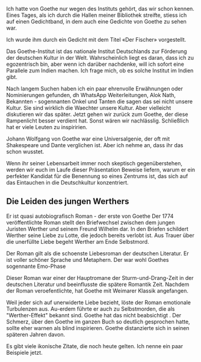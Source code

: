 Ich hatte von Goethe nur wegen des Instituts gehört, das wir schon kennen. 
Eines Tages, als ich durch die Hallen meiner Bibliothek streifte, stiess ich auf einen Gedichtband, in dem auch eine Gedichte von Goethe zu sehen war. 

Ich wurde ihm durch ein Gedicht mit dem Titel «Der Fischer» vorgestellt.

Das Goethe-Institut ist das nationale Institut Deutschlands zur Förderung der deutschen Kultur in der Welt.
Wahrscheinlich liegt es daran, dass ich zu egozentrisch bin, aber wenn ich darüber nachdenke, will ich sofort eine Parallele zum Indien machen. 
Ich frage mich, ob es solche Institut im Indien gibt. 

Nach langem Suchen haben ich ein paar ehrenvolle Erwähnungen oder Nominierungen gefunden, 
dh WhatsApp Weiterleitungen, Alok Nath, Bekannten - sogennanten Onkel und Tanten die sagen das sei nicht unsere Kultur. Sie sind wirklich die Waechter unsere Kultur.
Aber vielleicht diskutieren wir das später. Jetzt gehen wir zurück zum Goethe, der diese Rampenlicht besser verdient hat. 
Sonst wären wir nachlässlig. Schließlich hat er viele Leuten zu inspiririen.

Johann Wolfgang von Goethe war eine Universalgenie, der oft mit Shakespeare und Dante verglichen ist. Aber ich nehme an, dass ihr das schon wusstet. 

Wenn ihr seiner Lebensarbeit immer noch skeptisch gegenüberstehen, werden wir euch im Laufe dieser Präsentation Beweise liefern, 
warum er ein perfekter Kandidat für die Benennung so eines Zentrums ist, das sich auf das Eintauchen in die Deutschkultur konzentriert.


## Die Leiden des jungen Werthers

Er ist quasi autobiografisch Roman - der erste von Goethe
 Der 1774 veröffentlichte Roman stellt den Briefwechsel zwischen dem jungen Juristen Werther und seinem Freund Wilhelm dar. 
 In den Briefen schildert Werther seine Liebe zu Lotte, die jedoch bereits verlobt ist. Aus Trauer über die unerfüllte Liebe begeht Werther am Ende Selbstmord.
 
Der Roman gilt als die schoenste Liebesroman der deutschen Literatur. 
Er ist voller schöner Sprache und Metaphern. Der war wohl Goethes sogennante Emo-Phase

Dieser Roman war einer der Hauptromane der Sturm-und-Drang-Zeit in der deutschen Literatur und beeinflusste die spätere Romantik Zeit. Nachdem der Roman veroefentlichte, hat Goethe mit Weimarer Klassik angefangen.

Weil jeder sich auf unerwiderte Liebe bezieht, löste der Roman emotionale Turbulenzen aus. Au-erdem führte er auch zu Selbstmorden, die als "Werther-Effekt" bekannt sind. Goethe hat das nicht beabsichtigt . Der Schmerz, über den Goethe im ganzen Buch so deutlich gesprochen hatte, sollte eher warnen als blind inspirieren. Goethe distanzierte sich in seinen späteren Jahren davon.

Es gibt viele ikonische Zitate, die noch heute gelten. Ich nenne ein paar Beispiele jetzt.
